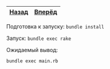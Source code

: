 | [Назад](..) | [Вперёд](../2-ruby2.7) |
|:-----------:|:----------------------:|

Подготовка к запуску: `bundle install`

Запуск: `bundle exec rake`

Ожидаемый вывод:

```
bundle exec main.rb
```
